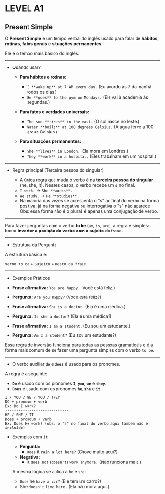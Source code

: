 # LEVEL A1

## Present Simple

O **Present Simple** é um tempo verbal do inglês usado para falar de **hábitos**, **rotinas**, **fatos gerais** e **situações permanentes**.

Ele é o tempo mais básico do inglês.

---

- Quando usar?

  * **Para hábitos e rotinas:**
    * `I **wake up** at 7 AM every day.` (Eu acordo às 7 da manhã todos os dias.)
    * `He **goes** to the gym on Mondays.` (Ele vai à academia às segundas.)

  * **Para fatos e verdades universais:**
    * `The sun **rises** in the east.` (O sol nasce no leste.)
    * `Water **boils** at 100 degrees Celsius.` (A água ferve a 100 graus Celsius.)

  * **Para situações permanentes:**
    * `She **lives** in London.` (Ela mora em Londres.)
    * `They **work** in a hospital.` (Eles trabalham em um hospital.)

---

- Regra principal (Terceira pessoa do singular)

  - A única regra que muda o verbo é na **terceira pessoa do singular** (he, she, it). Nesses casos, o verbo recebe um **`s`** no final.

  * `I work.` → `She **works**.`
  * `We study.` → `He **studies**.`
  - Na maioria das vezes se acrescenta o "s" ao final do verbo na forma positiva, já na forma negativa ou interrogativa o "s" não aparece<br>
  Obs: essa forma não é o plural, é apenas uma conjugação de verbo. 

---

Para fazer perguntas com o verbo **to be** (`am`, `is`, `are`), a regra é simples: basta **inverter a posição do verbo com o sujeito** da frase.

---

- Estrutura da Pergunta

A estrutura básica é:

`Verbo to be` + `Sujeito` + `Resto da frase`

---

- Exemplos Práticos

 * **Frase afirmativa:** `You are happy.` (Você está feliz.)
 * **Pergunta:** `Are you happy?` (Você está feliz?)

 * **Frase afirmativa:** `She is a doctor.` (Ela é uma médica.)
 * **Pergunta:** `Is she a doctor?` (Ela é uma médica?)

 * **Frase afirmativa:** `I am a student.` (Eu sou um estudante.)
 * **Pergunta:** `Am I a student?` (Eu sou um estudante?)

Essa regra de inversão funciona para todas as pessoas gramaticais e é a forma mais comum de se fazer uma pergunta simples com o verbo `to be`.

---

  - O verbo auxiliar **`do`** e **`does`** é usado para os pronomes.<br>

  A regra é a seguinte:

  * **`Do`** é usado com os pronomes **`I`**, **`you`**, **`we`** e **`they`**.
  * **`Does`** é usado com os pronomes **`he`**, **`she`** e **`it`**.
```
I / YOU / WE / YOU / THEY 
DO + pronoum + verb
Ex: Do I work?
-----------------------------
HE / SHE / IT
Does + pronoum + verb
Ex: Does He work? (obs: o "s" no final do verbo aqui também não é incluído)
```
- Exemplos com `it`

  * **Pergunta:**
    * `Does` it `rain a lot here?` (Chove muito aqui?)
  * **Negativa:**
    * It `does not` (`doesn't`) `work anymore.` (Não funciona mais.)

  A mesma lógica se aplica a `he` e `she`:

  * `Does` he `have a car?` (Ele tem um carro?)
  * She `doesn't` `live here.` (Ela não mora aqui.)
